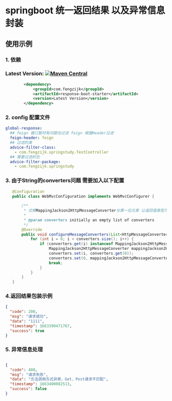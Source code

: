 # springboot 统一返回结果 以及异常信息封装 

## 使用示例


### 1. 依赖
### Latest Version: [![Maven Central](https://img.shields.io/maven-central/v/com.fengzijk/response-boot-starter.svg)](https://search.maven.org/search?q=g:com.fengzijka:response-boot-starter*)


``` xml
        <dependency>
            <groupId>com.fengzijk</groupId>
            <artifactId>response-boot-starter</artifactId>
            <version>Latest Version</version>
        </dependency>
```


### 2. config 配置文件
~~~yml
global-response:
  ## feign 接口暂时有问题也过滤 feign 根据Header过滤
  feign-header: feign
  ## 过滤的类
  advice-filter-class: 
    - com.fengzijk.springstudy.TestController
  ## 需要过滤的包
  advice-filter-package:
    - com.fengzijk.springstudy
~~~


### 3. 由于String的converters问题 需要加入以下配置

~~~java
   @Configuration
   public class WebMvcConfiguration implements WebMvcConfigurer {
   
       /**
        * 交换MappingJackson2HttpMessageConverter与第一位元素 让返回值类型为String的接口能正常返回包装结果
        *
        * @param converters initially an empty list of converters
        */
       @Override
       public void configureMessageConverters(List<HttpMessageConverter<?>> converters) {
           for (int i = 0; i < converters.size(); i++) {
               if (converters.get(i) instanceof MappingJackson2HttpMessageConverter) {
                   MappingJackson2HttpMessageConverter mappingJackson2HttpMessageConverter = (MappingJackson2HttpMessageConverter) converters.get(i);
                   converters.set(i, converters.get(0));
                   converters.set(0, mappingJackson2HttpMessageConverter);
                   break;
               }
           }
       }
   }
~~~

### 4.返回结果包装示例

~~~json
{
  "code": 200,
  "msg": "请求成功",
  "data": "1111",
  "timestamp": 1663399471767,
  "success": true
}
~~~

### 5. 异常信息处理
~~~json

{
  "code": 400,
  "msg": "请求失败",
  "data": "方法调用方式异常，Get、Post请求不匹配",
  "timestamp": 1663400082513,
  "success": false
}
~~~
